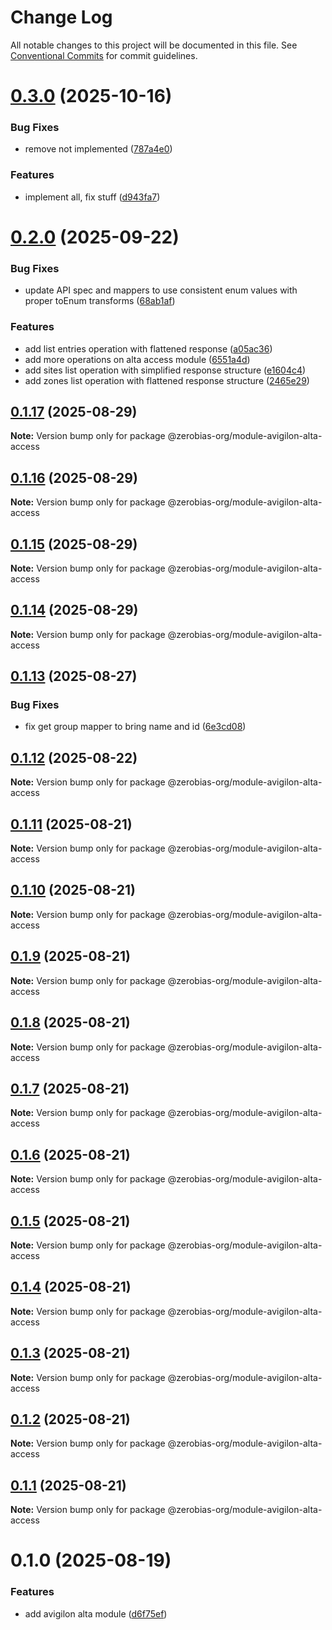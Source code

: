 # Change Log

All notable changes to this project will be documented in this file.
See [Conventional Commits](https://conventionalcommits.org) for commit guidelines.

# [0.3.0](https://github.com/zerobias-org/module-avigilon-alta-access/compare/@zerobias-org/module-avigilon-alta-access@0.3.0...@zerobias-org/module-avigilon-alta-access@0.3.0) (2025-10-16)


### Bug Fixes

* remove not implemented ([787a4e0](https://github.com/zerobias-org/module-avigilon-alta-access/commit/787a4e0ead7738b72906190c6a8dda750ada4875))


### Features

* implement all, fix stuff ([d943fa7](https://github.com/zerobias-org/module-avigilon-alta-access/commit/d943fa71178e1834ae2b31d13c06bb6b64204cef))





# [0.2.0](https://github.com/zerobias-org/module-avigilon-alta-access/compare/@zerobias-org/module-avigilon-alta-access@0.1.17...@zerobias-org/module-avigilon-alta-access@0.2.0) (2025-09-22)


### Bug Fixes

* update API spec and mappers to use consistent enum values with proper toEnum transforms ([68ab1af](https://github.com/zerobias-org/module-avigilon-alta-access/commit/68ab1af710ff00591c251864fe4a5a65729a3ba0))


### Features

* add list entries operation with flattened response ([a05ac36](https://github.com/zerobias-org/module-avigilon-alta-access/commit/a05ac36e2cdda877ac5c0c29cae1d16e0c07de7f))
* add more operations on alta access module ([6551a4d](https://github.com/zerobias-org/module-avigilon-alta-access/commit/6551a4dc0e28877c0abc5110a4ee20de996b9f90))
* add sites list operation with simplified response structure ([e1604c4](https://github.com/zerobias-org/module-avigilon-alta-access/commit/e1604c48df054d95ef47426c1ea3c5ba2957b5cf))
* add zones list operation with flattened response structure ([2465e29](https://github.com/zerobias-org/module-avigilon-alta-access/commit/2465e290301fee840968af5774bb2346047acf92))





## [0.1.17](https://github.com/zerobias-org/module-avigilon-alta-access/compare/@zerobias-org/module-avigilon-alta-access@0.1.16...@zerobias-org/module-avigilon-alta-access@0.1.17) (2025-08-29)

**Note:** Version bump only for package @zerobias-org/module-avigilon-alta-access





## [0.1.16](https://github.com/zerobias-org/module-avigilon-alta-access/compare/@zerobias-org/module-avigilon-alta-access@0.1.15...@zerobias-org/module-avigilon-alta-access@0.1.16) (2025-08-29)

**Note:** Version bump only for package @zerobias-org/module-avigilon-alta-access





## [0.1.15](https://github.com/zerobias-org/module-avigilon-alta-access/compare/@zerobias-org/module-avigilon-alta-access@0.1.14...@zerobias-org/module-avigilon-alta-access@0.1.15) (2025-08-29)

**Note:** Version bump only for package @zerobias-org/module-avigilon-alta-access





## [0.1.14](https://github.com/zerobias-org/module-avigilon-alta-access/compare/@zerobias-org/module-avigilon-alta-access@0.1.13...@zerobias-org/module-avigilon-alta-access@0.1.14) (2025-08-29)

**Note:** Version bump only for package @zerobias-org/module-avigilon-alta-access





## [0.1.13](https://github.com/zerobias-org/module-avigilon-alta-access/compare/@zerobias-org/module-avigilon-alta-access@0.1.12...@zerobias-org/module-avigilon-alta-access@0.1.13) (2025-08-27)


### Bug Fixes

* fix get group mapper to bring name and id ([6e3cd08](https://github.com/zerobias-org/module-avigilon-alta-access/commit/6e3cd08eee52d26e010ada82e1fbffebe96fee60))





## [0.1.12](https://github.com/zerobias-org/module-avigilon-alta-access/compare/@zerobias-org/module-avigilon-alta-access@0.1.11...@zerobias-org/module-avigilon-alta-access@0.1.12) (2025-08-22)

**Note:** Version bump only for package @zerobias-org/module-avigilon-alta-access





## [0.1.11](https://github.com/zerobias-org/module-avigilon-alta-access/compare/@zerobias-org/module-avigilon-alta-access@0.1.10...@zerobias-org/module-avigilon-alta-access@0.1.11) (2025-08-21)

**Note:** Version bump only for package @zerobias-org/module-avigilon-alta-access





## [0.1.10](https://github.com/zerobias-org/module-avigilon-alta-access/compare/@zerobias-org/module-avigilon-alta-access@0.1.9...@zerobias-org/module-avigilon-alta-access@0.1.10) (2025-08-21)

**Note:** Version bump only for package @zerobias-org/module-avigilon-alta-access





## [0.1.9](https://github.com/zerobias-org/module-avigilon-alta-access/compare/@zerobias-org/module-avigilon-alta-access@0.1.8...@zerobias-org/module-avigilon-alta-access@0.1.9) (2025-08-21)

**Note:** Version bump only for package @zerobias-org/module-avigilon-alta-access





## [0.1.8](https://github.com/zerobias-org/module-avigilon-alta-access/compare/@zerobias-org/module-avigilon-alta-access@0.1.7...@zerobias-org/module-avigilon-alta-access@0.1.8) (2025-08-21)

**Note:** Version bump only for package @zerobias-org/module-avigilon-alta-access





## [0.1.7](https://github.com/zerobias-org/module-avigilon-alta-access/compare/@zerobias-org/module-avigilon-alta-access@0.1.6...@zerobias-org/module-avigilon-alta-access@0.1.7) (2025-08-21)

**Note:** Version bump only for package @zerobias-org/module-avigilon-alta-access





## [0.1.6](https://github.com/zerobias-org/module-avigilon-alta-access/compare/@zerobias-org/module-avigilon-alta-access@0.1.5...@zerobias-org/module-avigilon-alta-access@0.1.6) (2025-08-21)

**Note:** Version bump only for package @zerobias-org/module-avigilon-alta-access





## [0.1.5](https://github.com/zerobias-org/module-avigilon-alta-access/compare/@zerobias-org/module-avigilon-alta-access@0.1.4...@zerobias-org/module-avigilon-alta-access@0.1.5) (2025-08-21)

**Note:** Version bump only for package @zerobias-org/module-avigilon-alta-access





## [0.1.4](https://github.com/zerobias-org/module-avigilon-alta-access/compare/@zerobias-org/module-avigilon-alta-access@0.1.3...@zerobias-org/module-avigilon-alta-access@0.1.4) (2025-08-21)

**Note:** Version bump only for package @zerobias-org/module-avigilon-alta-access





## [0.1.3](https://github.com/zerobias-org/module-avigilon-alta-access/compare/@zerobias-org/module-avigilon-alta-access@0.1.2...@zerobias-org/module-avigilon-alta-access@0.1.3) (2025-08-21)

**Note:** Version bump only for package @zerobias-org/module-avigilon-alta-access





## [0.1.2](https://github.com/zerobias-org/module-avigilon-alta-access/compare/@zerobias-org/module-avigilon-alta-access@0.1.1...@zerobias-org/module-avigilon-alta-access@0.1.2) (2025-08-21)

**Note:** Version bump only for package @zerobias-org/module-avigilon-alta-access





## [0.1.1](https://github.com/zerobias-org/module-avigilon-alta-access/compare/@zerobias-org/module-avigilon-alta-access@0.1.0...@zerobias-org/module-avigilon-alta-access@0.1.1) (2025-08-21)

**Note:** Version bump only for package @zerobias-org/module-avigilon-alta-access





# 0.1.0 (2025-08-19)


### Features

* add avigilon alta module ([d6f75ef](https://github.com/zerobias-org/module-avigilon-alta-access/commit/d6f75ef6b32eb315022061feacddf06f352e8490))
